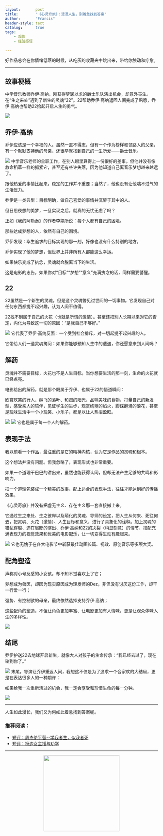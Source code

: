 ```yaml
---
layout:       post
title:        "《心灵奇旅》：漫漫人生，别着急找到答案"
author:       "Francis"
header-style: text
catalog:      true
tags:
    - 观影
    - 经验感悟
    
---
```

 

好作品总会在你情绪低落的时候，从吃灰的收藏夹中跳出来，带给你触动和疗愈。

---


## 故事梗概
中学音乐教师乔伊·高纳，刚获得梦寐以求的爵士乐队演出机会，却意外丧生。在“生之来处”遇到了新生的灵魂“22”。22帮助乔伊·高纳返回人间完成了夙愿，乔伊·高纳也帮助22拾起开启人生的勇气。

![](https://refine1919.github.io/img/d1.jpg)

## 乔伊·高纳
乔伊应该是一个幸福的人。虽然一直不得志，但有一个作为榜样和领路人的父亲，有一个默默支持他的母亲，还很早就找到自己的一生所爱——爵士音乐。

![](https://refine1919.github.io/img/d2.jpg)
中学音乐老师的全职工作，在别人眼里算得上一份很好的差事。但他并没有像救命稻草一样的抓紧它，甚至还有些许失落，因为他知道自己离音乐梦想越来越远了。

跟他热爱的事情比起来，稳定的工作并不重要；当然了，他也没有让他喘不过气的生活压力。

乔伊是一类典型：目标明确，做自己喜爱的事情并沉醉于其中的人。

但日思夜想的美梦，一旦实现之后，就真的无忧无虑了吗？

正如《我的阿勒泰》的作者李娟所说：每个人都有自己的困境。

那些达成梦想的人，依然有自己的困境。

乔伊发现：毕生追求的目标实现的那一刻，好像也没有什么特别的地方。

乔伊实现了他的梦想，但世界上并非所有人都能这么幸运。

如果快乐变成了执念，灵魂就会脱离当下的生活。

这是电影的忠告，如果你对“目标”“梦想”“意义”充满执念的话，同样需要警醒。

## 22
22虽然是一个新生的灵魂，但是这个灵魂瞥见过世间的一切事物。它发现自己对任何东西都提不起兴趣，认为人间不值得。

22找不到属于自己的火花（也就是所谓的激情）。甚至还把别人长期以来对它的否定，内化为导致这一切的原因：“是我自己不够好。”

![](https://refine1919.github.io/img/d3.jpg)
它代表了乔伊·高纳反面：一个受到社会排斥，对一切起提不起兴趣的人。

它带给人们一道灵魂拷问：如果你能够预知人生中的遭遇，你还愿意来到人间吗？

## 解药
灵魂并不需要目标，火花也不是人生目标。当你想要生活的那一刻，生命的火花就已经点亮。

电影给出的解药，就是那个既属于乔伊、也属于22的悟道瞬间：

欣赏欢笑的行人、翩飞的落叶、和煦的阳光，品味美味的食物，打量自己的新发型，感受亲人的陪伴，见证学生的进步，观赏绚丽的焰火，脚踩翻涌的浪花，甚至是玩味生活中一个小玩笑、小乐子，都足以让人热泪盈眶。

![](https://refine1919.github.io/img/d4.jpg)
![](https://refine1919.github.io/img/d5.jpg)
它也是属于每一个人的解药。

## 表现手法
我以前看一个作品，最注重的是它的精神内核，认为它是作品的灵魂和根本。

这个想法并没有问题。但我忽略了，表现形式也非常重要。

如果一个道理干巴巴的讲出来，虽然也能获得认同，但却无法产生足够的共鸣和影响力。

把一个道理包装成一个精美的故事，配上适合的表现手法，往往才能达到好的传播效果。

《心灵奇旅》并没有把虚无主义、存在主义那一套直接搬上来。

它通过生之来处、生之彼岸以及萌化的灵魂、导师的设定，把人生从何来、死往何去，把灵魂、火花（激情）、人生目标和意义，进行了具象化的诠释。加上灵魂的错乱穿越、迫在眉睫的演出、乔伊·高纳和22的决裂（稍显刻意）的情节，搭配充满表现力的视觉效果和优美的电影配乐，让一切变得生动有趣起来。

![](https://refine1919.github.io/img/d6.jpg)
它也无愧于在各大电影节中斩获最佳动画长篇、视效、原创音乐等多项大奖。

## 配角塑造

声称对小号反感的小女孩，却不知不觉喜欢上了它；

梦想成为兽医，却因为现实原因成为理发师的Dez，非但没有讨厌这份工作，却干一行爱一行；

强势、有控制欲的母亲，最终依然选择支持乔伊·高纳；

这些配角的塑造，不但让角色更加丰富、让电影更加有人情味，更是让观众体味人生的多样性。

![](https://refine1919.github.io/img/d7.jpg)

## 结尾
乔伊护送22去地球开启新生，就像大人对孩子的生命传承：“我已经去过了，现在轮到你了。”

![](https://refine1919.github.io/img/d8.jpg)
末尾，导演让乔伊重返人间，我想这不仅是为了追求一个合家欢的大结局，更是在表达很多人的一种期许：

如果给我一次重新活过的机会，我一定会享受和珍惜生命的每一分钟。

![](https://refine1919.github.io/img/d9.jpg)

---

人生如此漫长，我们又为何如此着急找到答案呢。



### 推荐阅读：

- [短评：周杰伦平替--学我者生，似我者死](https://mp.weixin.qq.com/s/CF3kOUUASS-EC82m9v6zxg)
- [短评：擦边女主播与劝学](https://mp.weixin.qq.com/s/XXBeUTBV0uz2vF0d-BU5Aw)


---

<center>
    <img src="https://refine1919.github.io/img/subscribe.png" style="width: 250px;">
</center>
 

